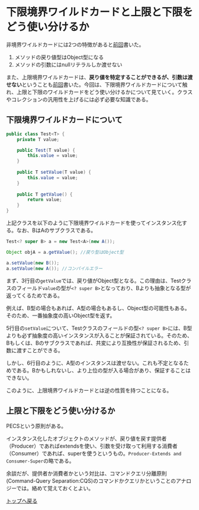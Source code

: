 # 下限境界ワイルドカードと上限と下限をどう使い分けるか

非境界ワイルドカードには2つの特徴があると[前回](../q6/README.md)書いた。
1. メソッドの戻り値型はObject型になる
2. メソッドの引数にはnullリテラルしか渡せない

また、上限境界ワイルドカードは、**戻り値を特定することができるが、引数は渡せない**ということも[前回](../q8/README.md)書いた。今回は、下限境界ワイルドカードについて触れ、上限と下限のワイルドカードをどう使い分けるかについて見ていく。クラスやコレクションの汎用性を上げるには必ず必要な知識である。

## 下限境界ワイルドカードについて
```java
public class Test<T> {
    private T value;

    public Test(T value) {
        this.value = value;
    }
    
    public T setValue(T value) {
        this.value = value;
    }
    
    public T getValue() {
        return value;
    }
}
```

上記クラスを以下のように下限境界ワイルドカードを使ってインスタンス化する。なお、BはAのサブクラスである。

```java
Test<? super B> a = new Test<A>(new A());

Object objA = a.getValue(); //戻り型はObject型

a.setValue(new B());
a.setValue(new A()); //コンパイルエラー
```

まず、3行目の`getValue`では、戻り値がObject型となる。この理由は、Testクラスのフィールド`value`の型が`<? super B>`となっており、Bよりも抽象となる型が返ってくるためである。

例えば、B型の場合もあれば、A型の場合もあるし、Object型の可能性もある。そのため、一番抽象度の高いObject型を返す。

5行目の`setValue`について、Testクラスのフィールドの型`<? super B>`には、B型よりも必ず抽象度の高いインスタンスが入ることが保証されている。そのため、Bもしくは、Bのサブクラスであれば、共変により互換性が保証されるため、引数に渡すことができる。

しかし、6行目のように、A型のインスタンスは渡せない。これも不定となるためである。Bかもしれないし、より上位の型が入る場合があり、保証することはできない。

このように、上限境界ワイルドカードとは逆の性質を持つことになる。

## 上限と下限をどう使い分けるか

PECSという原則がある。

インスタンス化したオブジェクトのメソッドが、戻り値を戻す提供者（Producer）であればextendsを使い、引数を受け取って利用する消費者（Consumer）であれば、superを使うというもの。`Producer-Extends and Consumer-Super`の略である。

余談だが、提供者か消費者かという対比は、コマンドクエリ分離原則(Command-Query Separation:CQS)のコマンドかクエリかということのアナロジーでは。絡めて覚えておくとよい。

[トップへ戻る](../../../../../../../README.md)